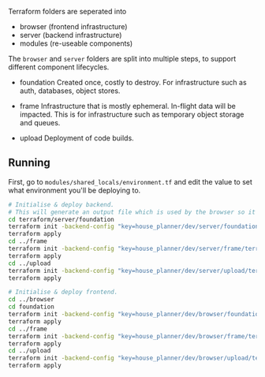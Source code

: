 Terraform folders are seperated into

- browser (frontend infrastructure)
- server (backend infrastructure)
- modules (re-useable components)

The `browser` and `server` folders are split into multiple steps, to support different component lifecycles.

- foundation
  Created once, costly to destroy. For infrastructure such as auth, databases, object stores.

- frame
  Infrastructure that is mostly ephemeral. In-flight data will be impacted. This is for infrastructure such as temporary object storage and queues.

- upload
  Deployment of code builds.

## Running

First, go to `modules/shared_locals/environment.tf` and edit the value to set what environment you'll be deploying to.

```bash
# Initialise & deploy backend.
# This will generate an output file which is used by the browser so it knows the API URL.
cd terraform/server/foundation
terraform init -backend-config "key=house_planner/dev/server/foundation/terraform.tfstate"
terraform apply
cd ../frame
terraform init -backend-config "key=house_planner/dev/server/frame/terraform.tfstate"
terraform apply
cd ../upload
terraform init -backend-config "key=house_planner/dev/server/upload/terraform.tfstate"
terraform apply

# Initialise & deploy frontend.
cd ../browser
cd foundation
terraform init -backend-config "key=house_planner/dev/browser/foundation/terraform.tfstate"
terraform apply
cd ../frame
terraform init -backend-config "key=house_planner/dev/browser/frame/terraform.tfstate"
terraform apply
cd ../upload
terraform init -backend-config "key=house_planner/dev/browser/upload/terraform.tfstate"
terraform apply

```
